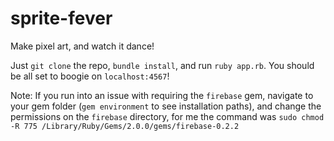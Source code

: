 sprite-fever
============
Make pixel art, and watch it dance!

Just `git clone` the repo, `bundle install`, and run `ruby app.rb`. You should be all set to boogie on `localhost:4567`!

Note: If you run into an issue with requiring the `firebase` gem, navigate to your gem folder (`gem environment` to see installation paths), and change the permissions on the `firebase` directory, for me the command was `sudo chmod -R 775 /Library/Ruby/Gems/2.0.0/gems/firebase-0.2.2`





